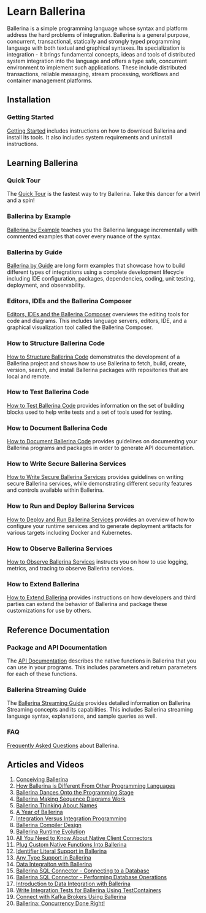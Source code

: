 # Learn Ballerina

Ballerina is a simple programming language whose syntax and platform address the hard problems of integration. Ballerina is a general purpose, concurrent, transactional, statically and strongly typed programming language with both textual and graphical syntaxes. Its specialization is integration - it brings fundamental concepts, ideas and tools of distributed system integration into the language and offers a type safe, concurrent environment to implement such applications. These include distributed transactions, reliable messaging, stream processing, workflows and container management platforms.


## Installation

### Getting Started

[Getting Started](/learn/getting-started/) includes instructions on how to download Ballerina and install its tools. It also includes system requirements and uninstall instructions.

## Learning Ballerina

### Quick Tour

The [Quick Tour](/learn/quick-tour/) is the fastest way to try Ballerina. Take this dancer for a twirl and a spin!

### Ballerina by Example

[Ballerina by Example](/learn/by-example/) teaches you the Ballerina language incrementally with commented examples that cover every nuance of the syntax.

### Ballerina by Guide

[Ballerina by Guide](/learn/by-guide/) are long form examples that showcase how to build different types of integrations using a complete development lifecycle including IDE configuration, packages, dependencies, coding, unit testing, deployment, and observability.

### Editors, IDEs and the Ballerina Composer

<a href="https://github.com/ballerina-platform/ballerina-lang/blob/master/docs/tools-ides-ballerina-composer.md" target="_blank">Editors, IDEs and the Ballerina Composer</a> overviews the editing tools for code and diagrams. This includes language servers, editors, IDE, and a graphical visualization tool called the Ballerina Composer.

### How to Structure Ballerina Code

[How to Structure Ballerina Code](/learn/how-to-structure-ballerina-code/) demonstrates the development of a Ballerina project and shows how to use Ballerina to fetch, build, create, version, search, and install Ballerina packages with repositories that are local and remote.

### How to Test Ballerina Code

[How to Test Ballerina Code](/learn/how-to-test-ballerina-code/) provides information on the set of building blocks used to help write tests and a set of tools used for testing.

### How to Document Ballerina Code

[How to Document Ballerina Code](/learn/how-to-document-ballerina-code/) provides guidelines on documenting your Ballerina programs and packages in order to generate API documentation.

### How to Write Secure Ballerina Services

[How to Write Secure Ballerina Services](/learn/how-to-write-secure-ballerina-code/) provides guidelines on writing secure Ballerina services, while demonstrating different security features and controls available within Ballerina.

### How to Run and Deploy Ballerina Services

[How to Deploy and Run Ballerina Services](/learn/how-to-deploy-and-run-ballerina-programs/) provides an overview of how to configure your runtime services and to generate deployment artifacts for various targets including Docker and Kubernetes.

### How to Observe Ballerina Services

[How to Observe Ballerina Services](/learn/how-to-observe-ballerina-code/) instructs you on how to use logging, metrics, and tracing to observe Ballerina services.

### How to Extend Ballerina

[How to Extend Ballerina](/learn/how-to-extend-ballerina/) provides instructions on how developers and third parties can extend the behavior of Ballerina and package these customizations for use by others.

## Reference Documentation

### Package and API Documentation

The [API Documentation](/learn/api-docs/?latest) describes the native functions in Ballerina that you can use in your programs. This includes parameters and return parameters for each of these functions.

### Ballerina Streaming Guide

The [Ballerina Streaming Guide](/learn/ballerina-streaming-reference/) provides detailed information on Ballerina Streaming concepts and its capabilities. This includes Ballerina streaming language syntax, explanations, and sample queries as well.

### FAQ

[Frequently Asked Questions](/learn/faq/) about Ballerina.

## Articles and Videos

1. [Conceiving Ballerina](https://medium.com/ballerinalang/conceiving-ballerina-2dadf67c0503)
2. [How Ballerina is Different From Other Programming Languages](https://medium.com/ballerinalang/ballerina-why-it-is-different-from-other-programming-languages-cbdf5f248390)
3. [Ballerina Dances Onto the Programming Stage](https://dzone.com/articles/ballerina-dances-onto-the-integration-stage)
4. [Ballerina Making Sequence Diagrams Work](https://medium.com/ballerinalang/ballerina-making-sequence-diagrams-work-d0d7b3846a80)
5. [Ballerina Thinking About Names](https://medium.com/ballerinalang/ballerina-thinking-about-names-why-restrict-to-english-c1f9803e827)
6. [A Year of Ballerina](https://medium.com/@sanjiva.weerawarana/an-year-of-ballerina-ad0d9251415)
7. [Integration Versus Integration Programming](https://medium.com/@chathura.ekanayake/9e9097983fb)
8. [Ballerina Compiler Design](https://medium.com/@sameera.jayasoma/ballerina-compiler-design-3406acc2476c)
9. [Ballerina Runtime Evolution](https://medium.com/@sameera.jayasoma/ballerina-runtime-evolution-f82305e4ab8e)
10. [All You Need to Know About Native Client Connectors](https://medium.com/@lanka.vitharana/ballerina-native-client-connectors-and-all-you-need-to-know-e76957ca05dd)
11. [Plug Custom Native Functions Into Ballerina](https://medium.com/@lanka.vitharana/plug-custom-native-functions-to-ballerina-5bbc2e15b6ac)
12. [Identifier Literal Support in Ballerina](https://medium.com/@lanka.vitharana/identifier-literals-in-ballerina-makes-it-possible-to-have-spaces-in-identifiers-83336ecb693e)
13. [Any Type Support in Ballerina](https://medium.com/@lanka.vitharana/any-type-support-in-ballerina-d9651ac53695)
14. [Data Integraiton with Ballerina](https://medium.com/@anupama.pathirage/data-integration-with-ballerina-c5bcf6de49b3)
15. [Ballerina SQL Connector - Connecting to a Database](https://medium.com/@anupama.pathirage/ballerina-sql-connector-connecting-to-db-ee31a81c8df6)
16. [Ballerina SQL Connector - Performing Database Operations](https://medium.com/@anupama.pathirage/ballerina-sql-connector-performing-db-operations-8e555e3688be)
17. [Introduction to Data Integration with Ballerina](https://dzone.com/articles/introduction-to-data-integration-with-ballerina)
18. [Write Integration Tests for Ballerina Using TestContainers](https://medium.com/@kevinratnasekera/write-integration-tests-for-ballerina-service-running-inside-docker-container-39fbbc20641c)
19. [Connect with Kafka Brokers Using Ballerina](https://medium.com/@kevinratnasekera/connect-with-kafka-brokers-using-ballerina-6f5f2880b7e8)
20. [Ballerina: Concurrency Done Right!](https://medium.com/@lafernando/ballerina-concurrency-done-right-fa0afa350cb0)
